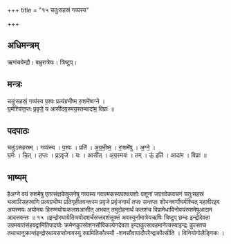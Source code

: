 +++
title = "१५ चतुःसहस्रं गव्यस्य"

+++
## अधिमन्त्रम्
ऋणंचयेन्द्रौ। बभ्रुरात्रेयः। त्रिष्टुप्।

## मन्त्रः
चतुः॑सहस्रं॒ गव्य॑स्य प॒श्वः प्रत्य॑ग्रभीष्म रु॒शमे॑ष्वग्ने ।  
घ॒र्मश्चि॑त्त॒प्तः प्र॒वृजे॒ य आसी॑दय॒स्मय॒स्तम्वादा॑म॒ विप्राः॑ ॥

## पदपाठः
चतुः॑ऽसहस्रम् । गव्य॑स्य । प॒श्वः । प्रति॑ । अ॒ग्र॒भी॒ष्म॒ । रु॒शमे॑षु । अ॒ग्ने॒ ।  
घ॒र्मः । चि॒त् । त॒प्तः । प्र॒ऽवृजे॑ । यः । आसी॑त् । अ॒य॒स्मयः॑ । तम् । ऊं॒ इति॑ । आदा॑म । विप्राः॑ ॥

## भाष्यम्
हेअग्ने वयं रुशमेषु एतत्संज्ञकेषुजनेषु गव्यस्य गवात्मकस्यपश्वःपशोः पशूनां जातावेकवचनं चतुःसहस्रं चत्वारिसहस्राणि प्रत्यग्रभीष्म प्रतिगृहीतवन्तःस्म प्रवृजे प्रवृंजनार्थं तप्तः सन्तप्तः शॊभनवर्णोघर्मश्चित् महावीरइव अयस्मयः अयोमयः हिरण्मयोयःकलशआसीत् अभवत् तमुदोहनार्थं कलशंच विप्रामेधाविनोवयंरुशमेषुआदाम आदत्तवन्तः ॥ १५ ॥इन्द्रोरथायेतित्रयोदशर्चंसप्तदशंसूक्तं अवस्युर्नामात्रेयऋषिः त्रिष्टुप् छन्दः इन्द्रोदेवता उग्रमयातंसंहयद्वामितिपादयोः क्रमेणकुत्सोशनसौविकल्पेनदेवता इन्दाकुत्सावहमानेत्यस्याइन्द्रः कुत्सश्च तथाचानुक्रान्तंइन्द्रोरथायसप्तोनावस्यु रुग्रमितिकौत्स्यौ -शनसौवापादौपरैन्द्राकौत्सीति । विनियोगोलैङ्गिकः ।